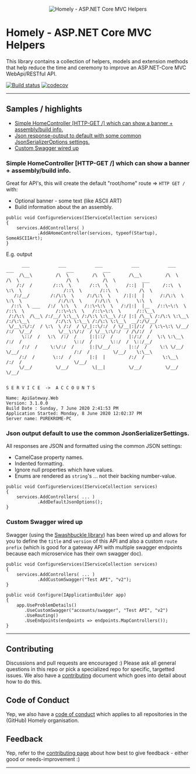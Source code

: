 
<div>
    <p align="center">
    <img src="https://imgur.com/9E8hN79.png" alt="Homely - ASP.NET Core MVC Helpers" />
    </p>
</div>

# Homely - ASP.NET Core MVC Helpers

This library contains a collection of helpers, models and extension methods that help reduce the time and ceremony to improve an ASP.NET-Core MVC WebApi/RESTful API.

[![Build status](https://ci.appveyor.com/api/projects/status/d4d0iyps9h74kt4s/branch/master?svg=true)](https://ci.appveyor.com/project/Homely/homely-aspnetcore-mvc-helpers/branch/master) [![codecov](https://codecov.io/gh/Homely/Homely.AspNetCore.Mvc.Helpers/branch/master/graph/badge.svg)](https://codecov.io/gh/Homely/Homely.AspNetCore.Mvc.Helpers)

---

## Samples / highlights

- [Simple HomeController [HTTP-GET /] which can show a banner + assembly/build info.](#Sample3)
- [Json response-output to default with some common JsonSerializerOptions settings.](#Sample5)
- [Custom Swagger wired up](#Sample6)

### <a name="Sample3">Simple HomeController [HTTP-GET /] which can show a banner + assembly/build info.</a>

Great for API's, this will create the default "root/home" route => `HTTP GET /` with:
- Optional banner - some text (like ASCII ART)
- Build information about the an assembly.

```
public void ConfigureServices(IServiceCollection services)
{
    services.AddControllers( )
            .AddAHomeController(services, typeof(Startup), SomeASCIIArt);
}
```
E.g. output


```
      ___           ___           ___           ___           ___           ___                    ___           ___                 
     /\__\         /\  \         /\  \         /\__\         /\  \         /\  \                  /\  \         /\  \          ___   
    /:/  /        /::\  \       /::\  \       /::|  |       /::\  \        \:\  \                /::\  \       /::\  \        /\  \  
   /:/__/        /:/\:\  \     /:/\:\  \     /:|:|  |      /:/\:\  \        \:\  \              /:/\:\  \     /:/\:\  \       \:\  \ 
  /::\  \ ___   /:/  \:\  \   /::\~\:\  \   /:/|:|  |__   /::\~\:\  \       /::\  \            /::\~\:\  \   /::\~\:\  \      /::\__\
 /:/\:\  /\__\ /:/__/ \:\__\ /:/\:\ \:\__\ /:/ |:| /\__\ /:/\:\ \:\__\     /:/\:\__\          /:/\:\ \:\__\ /:/\:\ \:\__\  __/:/\/__/
 \/__\:\/:/  / \:\  \ /:/  / \/_|::\/:/  / \/__|:|/:/  / \:\~\:\ \/__/    /:/  \/__/          \/__\:\/:/  / \/__\:\/:/  / /\/:/  /   
      \::/  /   \:\  /:/  /     |:|::/  /      |:/:/  /   \:\ \:\__\     /:/  /                    \::/  /       \::/  /  \::/__/    
      /:/  /     \:\/:/  /      |:|\/__/       |::/  /     \:\ \/__/     \/__/                     /:/  /         \/__/    \:\__\    
     /:/  /       \::/  /       |:|  |         /:/  /       \:\__\                                /:/  /                    \/__/    
     \/__/         \/__/         \|__|         \/__/         \/__/                                \/__/                              

                                                                                                      S E R V I C E  ->  A C C O U N T S

Name: ApiGateway.Web
Version: 3.1.0.0
Build Date : Sunday, 7 June 2020 2:41:53 PM
Application Started: Monday, 8 June 2020 12:02:37 PM
Server name: PUREKROME-PC

```

### <a name="Sample5">Json output default to use the common JsonSerializerSettings.</a>

All responses are JSON and formatted using the common JSON settings:
- CamelCase property names.
- Indented formatting.
- Ignore null properties which have values.
- Enums are rendered as `string`'s ... not their backing number-value. 

```
public void ConfigureServices(IServiceCollection services)
{
    services.AddControllers( ... )
            .AddDefaultJsonOptions();
}
```

### <a name="sample6">Custom Swagger wired up</a>

Swagger (using the [Swashbuckle library](https://github.com/domaindrivendev/Swashbuckle.AspNetCore)) has been wired up and allows for you to define the `title` and `version` of this API and also a custom `route prefix` (which is good for a gateway API with multiple swagger endpoints because each microservice has their own swagger doc).

```
public void ConfigureServices(IServiceCollection services)
{
    services.AddControllers( ... )
            .AddCustomSwagger("Test API", "v2");
}

public void Configure(IApplicationBuilder app)
{
    app.UseProblemDetails()
       .UseCustomSwagger("accounts/swagger", "Test API", "v2")
       .UseRouting()
       .UseEndpoints(endpoints => endpoints.MapControllers());
}
```

---

## Contributing

Discussions and pull requests are encouraged :) Please ask all general questions in this repo or pick a specialized repo for specific, targetted issues. We also have a [contributing](https://github.com/Homely/Homely/blob/master/CONTRIBUTING.md) document which goes into detail about how to do this.

## Code of Conduct
Yep, we also have a [code of conduct](https://github.com/Homely/Homely/blob/master/CODE_OF_CONDUCT.md) which applies to all repositories in the (GitHub) Homely organisation.

## Feedback
Yep, refer to the [contributing page](https://github.com/Homely/Homely/blob/master/CONTRIBUTING.md) about how best to give feedback - either good or needs-improvement :)

---
